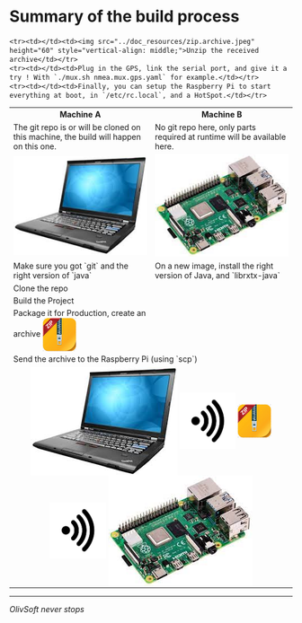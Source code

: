 # Summary of the build process
<table>
    <tr>
        <th width="50%">Machine A</th>
        <th width="50%">Machine B</th>
    </tr>
    <tr>
        <td width="50%">The git repo is or will be cloned on this machine, the build will happen on this one.</td>
        <td width="50%">No git repo here, only parts required at runtime will be available here.</td>
    </tr>
    <tr>
        <td style="text-align: center"><img src="../doc_resources/laptop.jpeg"></td>
        <td style="text-align: center"><img src="../doc_resources/raspberrypi.jpeg"></td>
    </tr>
    <tr>
        <td>Make sure you got `git` and the right version of `java`</td>
        <td>On a new image, install the right version of Java, and `librxtx-java`</td>
    </tr>
    <tr><td>Clone the repo</td><td></td></tr>
    <tr><td>Build the Project</td><td></td></tr>
    <tr><td>Package it for Production, create an archive <img src="../doc_resources/zip.archive.jpeg" height="60" style="vertical-align: middle;"></td><td></td></tr>
    <tr><td colspan="2">Send the archive to the Raspberry Pi (using `scp`)</td></tr>
    <tr>
        <td colspan="2" style="text-align: center;">
            <img src="../doc_resources/laptop.jpeg" style="vertical-align: middle;">
            <img src="../doc_resources/wifi.png" height="100" style="transform: rotate(90deg); vertical-align: middle;">
            <img src="../doc_resources/zip.archive.jpeg" height="60" style="vertical-align: middle;">
            <img src="../doc_resources/wifi.png" height="100" style="transform: rotate(90deg); vertical-align: middle;">
            <img src="../doc_resources/raspberrypi.jpeg" style="vertical-align: middle;">
        </td>
    </tr>

    <tr><td></td><td><img src="../doc_resources/zip.archive.jpeg" height="60" style="vertical-align: middle;">Unzip the received archive</td></tr>
    <tr><td></td><td>Plug in the GPS, link the serial port, and give it a try ! With `./mux.sh nmea.mux.gps.yaml` for example.</td></tr>
    <tr><td></td><td>Finally, you can setup the Raspberry Pi to start everything at boot, in `/etc/rc.local`, and a HotSpot.</td></tr>

</table>

---
_OlivSoft never stops_
